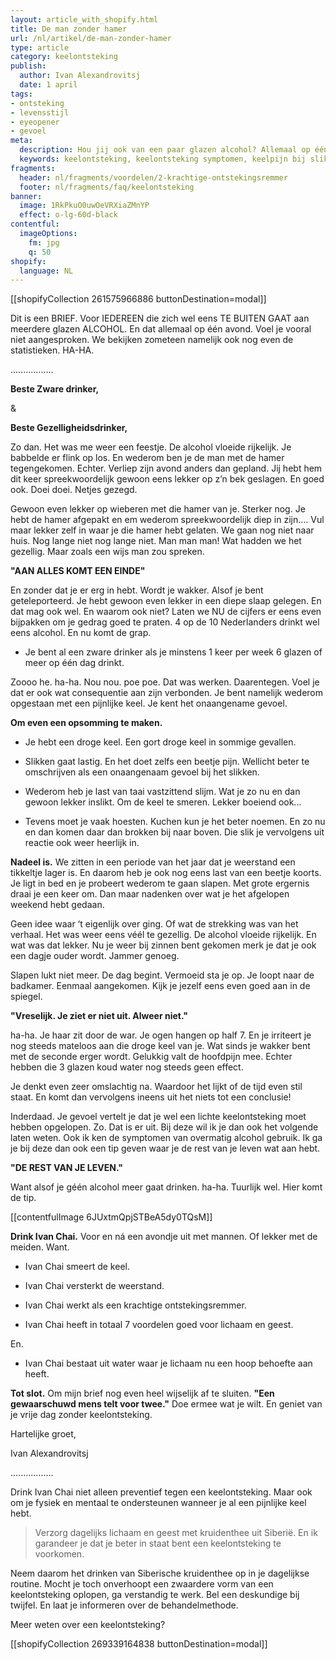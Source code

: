 ```yaml
---
layout: article_with_shopify.html
title: De man zonder hamer
url: /nl/artikel/de-man-zonder-hamer
type: article
category: keelontsteking
publish:
  author: Ivan Alexandrovitsj
  date: 1 april
tags:
- ontsteking
- levensstijl
- eyeopener
- gevoel
meta:
  description: Hou jij ook van een paar glazen alcohol? Allemaal op één avond? Lees dan even heel snel de brief van Ivan over overmatig alcohol gebruik.
  keywords: keelontsteking, keelontsteking symptomen, keelpijn bij slikken, symptomen keelontsteking, ontstoken keel, droge keel, alcohol, droge mond en keel
fragments:
  header: nl/fragments/voordelen/2-krachtige-ontstekingsremmer
  footer: nl/fragments/faq/keelontsteking
banner:
  image: 1RkPkuO0uwOeVRXiaZMnYP
  effect: o-lg-60d-black
contentful:
  imageOptions:
    fm: jpg
    q: 50
shopify:
  language: NL
---
```

[[shopifyCollection 261575966886 buttonDestination=modal]]

Dit is een BRIEF. Voor IEDEREEN die zich wel eens TE BUITEN GAAT aan meerdere glazen ALCOHOL. En dat allemaal op één avond. Voel je vooral niet aangesproken. We bekijken zometeen namelijk ook nog even de statistieken. HA-HA.

.................

**Beste Zware drinker,**

&

**Beste Gezelligheidsdrinker,**

Zo dan. Het was me weer een feestje. De alcohol vloeide rijkelijk. Je babbelde er flink op los. En wederom ben je de man met de hamer tegengekomen. Echter. Verliep zijn avond anders dan gepland. Jij hebt hem dit keer spreekwoordelijk gewoon eens lekker op z’n bek geslagen. En goed ook. Doei doei. Netjes gezegd.

Gewoon even lekker op wieberen met die hamer van je. Sterker nog. Je hebt de hamer afgepakt en em wederom spreekwoordelijk diep in zijn…. Vul maar lekker zelf in waar je die hamer hebt gelaten. We gaan nog niet naar huis. Nog lange niet nog lange niet. Man man man! Wat hadden we het gezellig. Maar zoals een wijs man zou spreken.

**"AAN ALLES KOMT EEN EINDE"**

En zonder dat je er erg in hebt. Wordt je wakker. Alsof je bent geteleporteerd. Je hebt gewoon even lekker in een diepe slaap gelegen. En dat mag ook wel. En waarom ook niet? Laten we NU de cijfers er eens even bijpakken om je gedrag goed te praten. 4 op de 10 Nederlanders drinkt wel eens alcohol. En nu komt de grap.

* Je bent al een zware drinker als je minstens 1 keer per week 6 glazen of meer op één dag drinkt.

Zoooo he. ha-ha. Nou nou. poe poe. Dat was werken. Daarentegen. Voel je dat er ook wat consequentie aan zijn verbonden. Je bent namelijk wederom opgestaan met een pijnlijke keel. Je kent het onaangename gevoel.

**Om even een opsomming te maken.**

* Je hebt een droge keel. Een gort droge keel in sommige gevallen.

* Slikken gaat lastig. En het doet zelfs een beetje pijn. Wellicht beter te omschrijven als een onaangenaam gevoel bij het slikken.

* Wederom heb je last van taai vastzittend slijm. Wat je zo nu en dan gewoon lekker inslikt. Om de keel te smeren. Lekker boeiend ook...

* Tevens moet je vaak hoesten. Kuchen kun je het beter noemen. En zo nu en dan komen daar dan brokken bij naar boven. Die slik je vervolgens uit reactie ook weer heerlijk in.

**Nadeel is.** We zitten in een periode van het jaar dat je weerstand een tikkeltje lager is. En daarom heb je ook nog eens last van een beetje koorts. Je ligt in bed en je probeert wederom te gaan slapen. Met grote ergernis draai je een keer om. Dan maar nadenken over wat je het afgelopen weekend hebt gedaan.

Geen idee waar ‘t eigenlijk over ging. Of wat de strekking was van het verhaal. Het was weer eens véél te gezellig. De alcohol vloeide rijkelijk. En wat was dat lekker. Nu je weer bij zinnen bent gekomen merk je dat je ook een dagje ouder wordt. Jammer genoeg.

Slapen lukt niet meer. De dag begint. Vermoeid sta je op. Je loopt naar de badkamer. Eenmaal aangekomen. Kijk je jezelf eens even goed aan in de spiegel.

**"Vreselijk. Je ziet er niet uit. Alweer niet."**

ha-ha. Je haar zit door de war. Je ogen hangen op half 7. En je irriteert je nog steeds mateloos aan die droge keel van je. Wat sinds je wakker bent met de seconde erger wordt. Gelukkig valt de hoofdpijn mee. Echter hebben die 3 glazen koud water nog steeds geen effect.

Je denkt even zeer omslachtig na. Waardoor het lijkt of de tijd even stil staat. En komt dan vervolgens ineens uit het niets tot een conclusie!

Inderdaad. Je gevoel vertelt je dat je wel een lichte keelontsteking moet hebben opgelopen. Zo. Dat is er uit. Bij deze wil ik je dan ook het volgende laten weten. Ook ik ken de symptomen van overmatig alcohol gebruik. Ik ga je bij deze dan ook een tip geven waar je de rest van je leven wat aan hebt.

**"DE REST VAN JE LEVEN."**

Want alsof je géén alcohol meer gaat drinken. ha-ha. Tuurlijk wel. Hier komt de tip.

[[contentfulImage 6JUxtmQpjSTBeA5dy0TQsM]]

**Drink Ivan Chai.** Voor en ná een avondje uit met mannen. Of lekker met de meiden. Want.

* Ivan Chai smeert de keel.

* Ivan Chai versterkt de weerstand.

* Ivan Chai werkt als een krachtige ontstekingsremmer.

* Ivan Chai heeft in totaal 7 voordelen goed voor lichaam en geest.

En.

* Ivan Chai bestaat uit water waar je lichaam nu een hoop behoefte aan heeft.

**Tot slot.** Om mijn brief nog even heel wijselijk af te sluiten. **"Een gewaarschuwd mens telt voor twee."** Doe ermee wat je wilt. En geniet van je vrije dag zonder keelontsteking.

Hartelijke groet,

Ivan Alexandrovitsj

.................

Drink Ivan Chai niet alleen preventief tegen een keelontsteking. Maar ook om je fysiek en mentaal te ondersteunen wanneer je al een pijnlijke keel hebt.

> Verzorg dagelijks lichaam en geest met kruidenthee uit Siberië. En ik garandeer je dat je beter in staat bent een keelontsteking te voorkomen.

Neem daarom het drinken van Siberische kruidenthee op in je dagelijkse routine. Mocht je toch onverhoopt een zwaardere vorm van een keelontsteking oplopen, ga verstandig te werk. Bel een deskundige bij twijfel. En laat je informeren over de behandelmethode.

Meer weten over een keelontsteking?

[[shopifyCollection 269339164838 buttonDestination=modal]]
